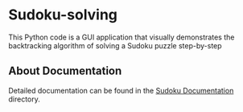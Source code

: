 # Sudoku-solving
This Python code is a GUI application that visually demonstrates the backtracking algorithm of solving a Sudoku puzzle step-by-step
## About Documentation
Detailed documentation can be found in the [Sudoku Documentation](Sudoku_Doc.docs) directory.
